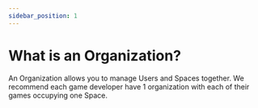 ```yaml
---
sidebar_position: 1
---
```


# What is an Organization?

An Organization allows you to manage Users and Spaces together. We recommend each game developer have 1 organization with each of their games occupying one Space.
